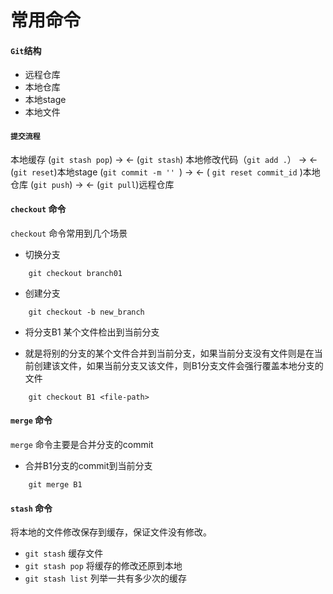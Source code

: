 # 常用命令
#### `Git`结构
- 远程仓库
- 本地仓库
- 本地stage
- 本地文件

#### `提交流程`
本地缓存 (`git stash pop`) -> <- (`git stash`) 本地修改代码（`git add .`） -> <- (`git reset`)本地stage (`git commit -m '' `) -> <- ( `git reset commit_id` )本地仓库 (`git push`) -> <- (`git pull`)远程仓库


#### `checkout` 命令
`checkout` 命令常用到几个场景
- 切换分支

```
	git checkout branch01

```

- 创建分支

```
	git checkout -b new_branch

```

- 将分支B1 某个文件检出到当前分支
* 就是将别的分支的某个文件合并到当前分支，如果当前分支没有文件则是在当前创建该文件，如果当前分支又该文件，则B1分支文件会强行覆盖本地分支的文件

```
	git checkout B1 <file-path>

```

#### `merge` 命令
`merge` 命令主要是合并分支的commit
- 合并B1分支的commit到当前分支
```
	git merge B1

```

#### `stash` 命令
将本地的文件修改保存到缓存，保证文件没有修改。

- `git stash` 缓存文件
- `git stash pop` 将缓存的修改还原到本地
- `git stash list` 列举一共有多少次的缓存
